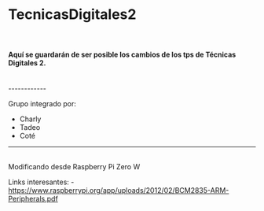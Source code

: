 # TecnicasDigitales2
<br>

####   Aquí se guardarán de ser posible los cambios de los tps de Técnicas Digitales 2.

<br>
------------


Grupo integrado por:
- Charly
- Tadeo
- Coté


------------
<br>
Modificando desde Raspberry Pi Zero W

<br>

Links interesantes:
	- https://www.raspberrypi.org/app/uploads/2012/02/BCM2835-ARM-Peripherals.pdf 

